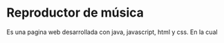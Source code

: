 # Reproductor de música
Es una pagina web desarrollada con java, javascript, html y css. En la cual

